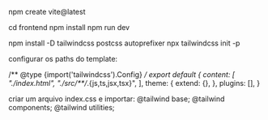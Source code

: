 npm create vite@latest

cd frontend
npm install
npm run dev

npm install -D tailwindcss postcss autoprefixer
npx tailwindcss init -p

configurar os paths do template:

/** @type {import('tailwindcss').Config} */
export default {
  content: [
    "./index.html",
    "./src/**/*.{js,ts,jsx,tsx}",
  ],
  theme: {
    extend: {},
  },
  plugins: [],
}

criar um arquivo index.css e importar:
@tailwind base;
@tailwind components;
@tailwind utilities;